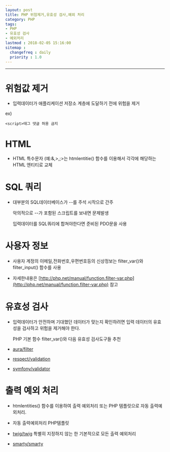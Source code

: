 ```yaml
---
layout: post
title: PHP 위험제거,유효성 검사,예외 처리
category: PHP
tags:
- PHP
- 유효성 검사
- 예외처리
lastmod : 2018-02-05 15:16:00
sitemap :
  changefreq : daily
  priority : 1.0
---
```


***

# 위험값 제거 

  - 입력데이터가 애플리케이션 저장소 계층에 도달하기 전에 위험을 제거

ex)
```
<script>태그 댓글 허용 금지
```

<!--미리보기-->


# HTML

- HTML 특수문자 (예:&,>,;>는 htmlentitie() 함수를 이용해서 각각에 해당하는 HTML 엔티티로 교체



# SQL 쿼리

- 대부분의 SQL데이터베이스가 --를 주석 시작으로 간주

  악의적으로 --가 포함된 스크립트를 보내면 문제발생

  입력데이터를 SQL쿼리에 합쳐야한다면 준비된 PDO문을 사용

# 사용자 정보

- 사용자 계정의 이메일,전화번호,우편번호등의 신상정보는 filter_var()와 filter_input() 함수를 사용

* 자세한내용은 [http://php.net/manual/function.filter-var.php](http://php.net/manual/function.filter-var.php) 참고



# 유효성 검사

- 입력데이터가 안전하며 기대했던 데이터가 맞는지 확인하려면 입력 데이터의 유효성을 검사하고 위험을 제거해야 한다.

  PHP 기본 함수 filter_var()와 다음 유효성 검사도구들 추천

* [aura/filter](http://packagist.org/packages/aura/filter) 

* [respect/validation](http://packagist.org/packages/respect/validation) 

* [symfony/validator](http://packagist.org/packages/symfony/validator)



# 출력 예외 처리

- htmlentities() 함수를 이용하여 출력 예외처리 또는 PHP 템플릿으로 자동 출력예외처리.

* 자동 출력예외처리 PHP템플릿 

 - [twig/twig](http://packagist.org/packages/twig/twig)  특별히 지정하지 않는 한 기본적으로 모든 출력 예외처리

 - [smarty/smarty](http://packagist.org/packages/smarty/smarty)


